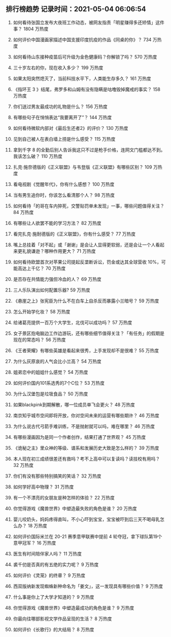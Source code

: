 
## 排行榜趋势 记录时间：2021-05-04 06:06:54
  
  1. 如何看待张国立发布大夜班工作动态，被网友指责「明星赚得多还矫情」这件事？ 1804 万热度
    
  2. 如何评价中国漫画家描述中国支援印度抗疫的作品《同桌的你》？ 734 万热度
    
  3. 如何看待山东接种疫苗后可升级为金色健康码？你解锁了吗？ 570 万热度
    
  4. 三十岁左右的你，现在收入多少？ 199 万热度
    
  5. 如果太阳突然熄灭了，当前科技水平下，人类能生存多久？ 161 万热度
    
  6. 《指环王 3 》结尾，弗罗多和山姆有没有隐瞒是咕噜毁掉魔戒的事实？ 158 万热度
    
  7. 你们送过男友最成功的礼物是什么？ 156 万热度
    
  8. 有哪些句子在悄悄表达“我要离开了”？ 144 万热度
    
  9. 如何看待微软内部对《最后生还者2》的评价？ 130 万热度
    
  10. 见到自己被人在表白墙上捞是什么感受？ 115 万热度
    
  11. 拿到千字 8 的全勤后别人告诉我这只不过是枪手价格，连网文门槛都达不到。我该怎么破？ 110 万热度
    
  12. 扎克·施奈德版的《正义联盟》与韦登版《正义联盟》有哪些区别？ 109 万热度
    
  13. 看电视剧《觉醒年代》，你有什么感想？ 100 万热度
    
  14. 当有男生追你时，你该怎么看清那个人？ 98 万热度
    
  15. 如何看待「的哥在车内猝死，交警贴罚单未发现」一事，哪些问题值得关注？ 84 万热度
    
  16. 有哪些让人欲罢不能的学习方法？ 82 万热度
    
  17. 看完扎克·施耐德版的《正义联盟》，你有什么感受？ 77 万热度
    
  18. 嘴上总挂着「对不起」或「谢谢」是会让人显得更软弱，还是会让一个人看起来更礼貌谦逊？哪种作用更大？ 71 万热度
    
  19. 如何看待欧盟首次对苹果公司提起反垄断诉讼，罚金或达其全球营收 10%，可能高达上千亿？ 70 万热度
    
  20. 是否存在共情能力强但冷血的人？ 69 万热度
    
  21. 三人乐队演出如何配置乐器? 59 万热度
    
  22. 《悬崖之上》张宪臣为什么不在白车上自杀反而暴露小兰暗号？ 59 万热度
    
  23. 怎么开始学化妆？ 58 万热度
    
  24. 给诸葛亮提供一百万个大学生，北伐可以成功吗？ 57 万热度
    
  25. 女子景区抱电脑边工作边游玩，还有哪些细节值得关注？「有任务」的假期是现在的常态吗？ 56 万热度
    
  26. 《王者荣耀》有哪些英雄是看起来很秀，上手发现却不是很难？ 55 万热度
    
  27. 为什么灰原哀的人气会比小兰高？ 54 万热度
    
  28. 姐弟恋中的姐姐什么感觉？ 54 万热度
    
  29. 如何评价国内101系选秀的7个C位？ 53 万热度
    
  30. 为什么汉堡包是垃圾食品？ 50 万热度
    
  31. 如果blackpink到期解散，哪一位成员单飞会更火？ 48 万热度
    
  32. 南京知乎城市空间即将开放，你对空间未来的运营有哪些期许？ 46 万热度
    
  33. 为什么说古代弓箭手难训练，不是抛射就可以吗，难在哪里？ 46 万热度
    
  34. 有哪些漫画因为是同一个作者创作，结果打通了世界观？ 45 万热度
    
  35. 《诡秘之主》里众神的等级、谱系和发展历史大致是怎么样的？ 39 万热度
    
  36. 本人现在初三成绩很差还有救吗？考不上高中可以复读吗？读技校有用吗？ 32 万热度
    
  37. 你们有没有那些特别搞笑的笑话？ 32 万热度
    
  38. 如何学好高中物理？ 31 万热度
    
  39. 有一个不漂亮的女朋友是种怎样的体验？ 22 万热度
    
  40. 你觉得游戏《魔兽世界》中塑造最失败的角色是谁？ 20 万热度
    
  41. 婴儿咬奶头，妈妈疼得直叫，不小心吓到宝宝，宝宝被吓到后三天不喝母乳怎么办？ 18 万热度
    
  42. 如何评价国际米兰在 20-21 赛季意甲联赛中提前 4 轮夺冠，拿下球队第19个意甲冠军？ 16 万热度
    
  43. 医生有时间陪伴家人吗？ 11 万热度
    
  44. 裘千仞是否真的有五绝的实力呢？ 9 万热度
    
  45. 如何评价《灵笼》的终章？ 9 万热度
    
  46. 西双版纳新发现蜘蛛新种命名为「姜文」，这一发现具有哪些价值？ 9 万热度
    
  47. 什么事是你上了大学才知道的？ 9 万热度
    
  48. 你觉得游戏《魔兽世界》中塑造最成功的角色是谁？ 9 万热度
    
  49. 你最向往哪部影视文学作品呈现的生活？ 8 万热度
    
  50. 如何评价《长歌行》的大结局？ 8 万热度
    